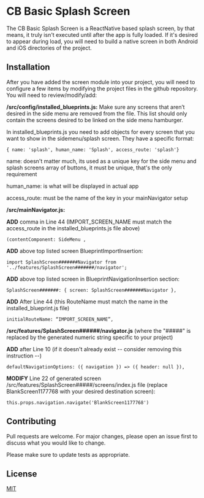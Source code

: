 # CB Basic Splash Screen

The CB Basic Splash Screen is a ReactNative based splash screen, by that means, it truly isn't executed until after the app 
is fully loaded. If it's desired to appear during load, you will need to build a native screen in both Android and iOS 
directories of the project.
  
## Installation

After you have added the screen module into your project, you will need to configure a few items by modifying the project 
files in the github repository. You will need to review/modify/add:

  **/src/config/installed_blueprints.js:**
    Make sure any screens that aren’t desired in the side menu are removed from the file. This list should only contain the screens desired to be linked on the side menu hamburger.

   In installed_blueprints.js you need to add objects for every screen that you want to show in the sidemenu/splash screen.
   They have a specific format:
    
   ``` { name: 'splash', human_name: 'Splash', access_route: 'splash'} ```
            
   name:  doesn't matter much, its used as a unique key for the side menu and splash screens array of 
   buttons, it must be unique, that's the only requirement
   
   human_name:  is what will be displayed in actual app
   
   access_route:  must be the name of the key in your mainNavigator setup  
  
  **/src/mainNavigator.js:**
   
   **ADD** comma in Line 44 (IMPORT_SCREEN_NAME must match the access_route in the installed_blueprints.js file above)
    
   ``` (contentComponent: SideMenu , ```

   **ADD** above top listed screen BlueprintImportInsertion:  
   
   ```import SplashScreen#######Navigator from '../features/SplashScreen#######/navigator';```
   
   **ADD** above top listed screen in BlueprintNavigationInsertion section:
   
   ```SplashScreen#######: { screen: SplashScreen#######Navigator },```
   
   **ADD** After Line 44 (this RouteName must match the name in the installed_blueprint.js file)
   
   ```initialRouteName: “IMPORT_SCREEN_NAME”, ```
  
  **/src/features/SplashScreen######/navigator.js** (where the "#####" is replaced by the generated numeric string specific to your 
  project)
  
  **ADD** after Line 10 (if it doesn't already exist -- consider removing this instruction --)
     
  ``` defaultNavigationOptions: ({ navigation }) => ({ header: null }), ```
  
 **MODIFY** Line 22 of generated screen /src/features/SplashScreen#####/screens/index.js file (replace BlankScreen1177768 with your desired destination screen):
    
  ``` this.props.navigation.navigate('BlankScreen1177768') ```

## Contributing
Pull requests are welcome. For major changes, please open an issue first to discuss what you would like to change.

Please make sure to update tests as appropriate.

## License
[MIT](https://choosealicense.com/licenses/mit/)
